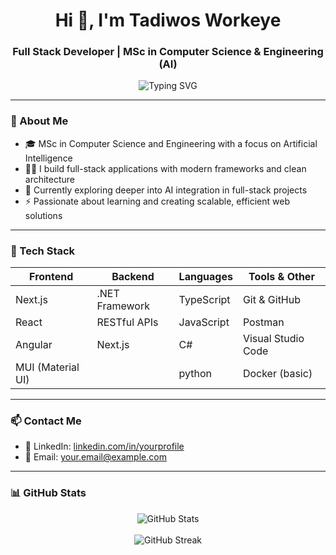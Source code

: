 <h1 align="center">Hi 👋, I'm Tadiwos Workeye</h1>
<h3 align="center">Full Stack Developer | MSc in Computer Science & Engineering (AI)</h3>

<p align="center">
  <img src="https://readme-typing-svg.demolab.com?font=Fira+Code&size=22&pause=1000&center=true&vCenter=true&width=435&lines=Full+Stack+Developer;MSc+in+Computer+Science+%26+Engineering+%28AI%29;Next.js+%7C+React+%7C+.NET+%7C+Angular+%7C+TS" alt="Typing SVG" />
</p>

---

### 🧠 About Me

- 🎓 MSc in Computer Science and Engineering with a focus on Artificial Intelligence  
- 👨‍💻 I build full-stack applications with modern frameworks and clean architecture  
- 🌱 Currently exploring deeper into AI integration in full-stack projects  
- ⚡ Passionate about learning and creating scalable, efficient web solutions  

---

### 🚀 Tech Stack

| Frontend      | Backend          | Languages      | Tools & Other       |
|---------------|------------------|----------------|---------------------|
| Next.js       | .NET Framework   | TypeScript     | Git & GitHub        |
| React         | RESTful APIs     | JavaScript     | Postman             |
| Angular       |  Next.js        |     C#           | Visual Studio Code  |
| MUI (Material UI) |             |    python            | Docker (basic)      |

---

### 📫 Contact Me

- 💼 LinkedIn: [linkedin.com/in/yourprofile](https://linkedin.com/in/yourprofile)
- 📧 Email: your.email@example.com

---

### 📊 GitHub Stats

<div align="center">
  <img src="https://github-readme-stats.vercel.app/api?username=tadiwos-workeye&show_icons=true&count_private=true&include_all_commits=true&title_color=ffffff&text_color=ffffff&icon_color=ffffff&bg_color=ccffcc" alt="GitHub Stats" />
  <br/><br/>
  <img src="https://github-readme-streak-stats.herokuapp.com?user=tadiwos-workeye&hide_border=false&ring=ffffff&fire=ffffff&currStreakLabel=ffffff&sideNums=ffffff&dates=ffffff&sideLabels=ffffff&background=ccffcc" alt="GitHub Streak" />
</div>



